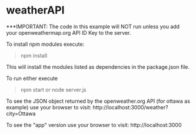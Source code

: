 # weatherAPI

***IMPORTANT: The code in this example will NOT run unless you add your openweathermap.org API ID Key to
the server.

To install npm modules execute:
>npm install

This will install the modules listed as dependencies in the package.json file.

To run either execute
>npm start
or 
>node server.js


To see the JSON object returned by the openweather.org API (for ottawa as example) use your browser to visit:
http://localhost:3000/weather?city=Ottawa

To see the "app" version use your browser to visit:
http://localhost:3000
